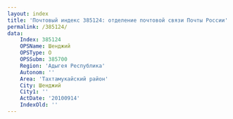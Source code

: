 ```yaml
---
layout: index
title: 'Почтовый индекс 385124: отделение почтовой связи Почты России'
permalink: /385124/
data:
    Index: 385124
    OPSName: Шенджий
    OPSType: О
    OPSSubm: 385700
    Region: 'Адыгея Республика'
    Autonom: ''
    Area: 'Тахтамукайский район'
    City: Шенджий
    City1: ''
    ActDate: '20100914'
    IndexOld: ''
---
```

